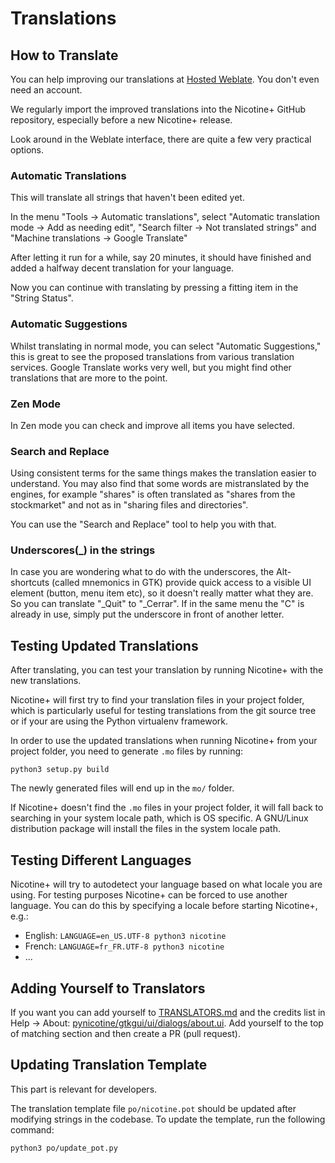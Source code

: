 # Translations

## How to Translate

You can help improving our translations at [Hosted Weblate](https://hosted.weblate.org/engage/nicotine-plus). You don't even need an account.

We regularly import the improved translations into the Nicotine+ GitHub repository, especially before a new Nicotine+ release.

Look around in the Weblate interface, there are quite a few very practical options.


### Automatic Translations

This will translate all strings that haven't been edited yet.

In the menu "Tools → Automatic translations", select "Automatic translation mode → Add as needing edit", "Search filter → Not translated strings" and "Machine translations → Google Translate"

After letting it run for a while, say 20 minutes, it should have finished and added a halfway decent translation for your language.

Now you can continue with translating by pressing a fitting item in the "String Status".


### Automatic Suggestions

Whilst translating in normal mode, you can select "Automatic Suggestions," this is great to see the proposed translations from various translation services. Google Translate works very well, but you might find other translations that are more to the point.


### Zen Mode

In Zen mode you can check and improve all items you have selected.


### Search and Replace

Using consistent terms for the same things makes the translation easier to understand. You may also find that some words are mistranslated by the engines, for example "shares" is often translated as "shares from the stockmarket" and not as in "sharing files and directories".

You can use the "Search and Replace" tool to help you with that.

### Underscores(_) in the strings
In case you are wondering what to do with the underscores, the Alt-shortcuts (called mnemonics in GTK) provide quick access to a visible UI element (button, menu item etc), so it doesn't really matter what they are. So you can translate "_Quit" to "_Cerrar". If in the same menu the "C" is already in use, simply put the underscore in front of another letter. 

## Testing Updated Translations

After translating, you can test your translation by running Nicotine+ with the new translations.

Nicotine+ will first try to find your translation files in your project folder, which is particularly useful for testing translations from the git source tree or if your are using the Python virtualenv framework.

In order to use the updated translations when running Nicotine+ from your project folder, you need to generate `.mo` files by running:

```console
python3 setup.py build
```

The newly generated files will end up in the `mo/` folder.

If Nicotine+ doesn't find the `.mo` files in your project folder, it will fall back to searching in your system locale path, which is OS specific. A GNU/Linux distribution package will install the files in the system locale path.


## Testing Different Languages

Nicotine+ will try to autodetect your language based on what locale you are using. For testing purposes Nicotine+ can be forced to use another language. You can do this by specifying a locale before starting Nicotine+, e.g.:

* English: `LANGUAGE=en_US.UTF-8 python3 nicotine`
* French: `LANGUAGE=fr_FR.UTF-8 python3 nicotine`
* ...


## Adding Yourself to Translators

If you want you can add yourself to [TRANSLATORS.md](https://github.com/nicotine-plus/nicotine-plus/blob/master/TRANSLATORS.md) and the credits list in Help → About: [pynicotine/gtkgui/ui/dialogs/about.ui](https://github.com/nicotine-plus/nicotine-plus/blob/master/pynicotine/gtkgui/ui/dialogs/about.ui). Add yourself to the top of matching section and then create a PR (pull request).


## Updating Translation Template

This part is relevant for developers.

The translation template file `po/nicotine.pot` should be updated after modifying strings in the codebase. To update the template, run the following command:

```console
python3 po/update_pot.py
```
